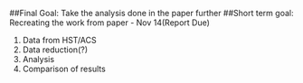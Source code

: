 ##Final Goal: Take the analysis done in the paper further
##Short term goal: Recreating the work from paper - Nov 14(Report Due)
1)	Data from HST/ACS
2)	Data reduction(?)
3)	Analysis
4)	Comparison of results
